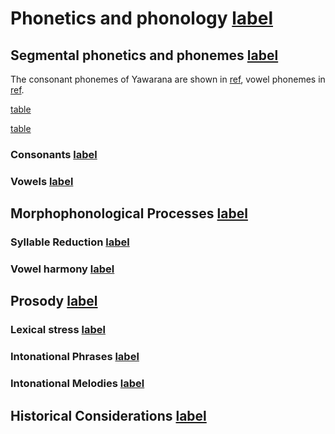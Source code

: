 # Phonetics and phonology [label](phono)

## Segmental phonetics and phonemes [label](sec:segmental)
The consonant phonemes of Yawarana are shown in [ref](tab:consonants), vowel phonemes in [ref](tab:vowels).


[table](consonants)

[table](vowels)

### Consonants [label](sec:consonants)

### Vowels [label](sec:vowels)

## Morphophonological Processes [label](sec:morphophono)

### Syllable Reduction [label](sec:sylred)

### Vowel harmony [label](sec:vowelharm)

## Prosody [label](sec:prosody)

### Lexical stress [label](sec:stress)

### Intonational Phrases [label](sec:intphrases)

### Intonational Melodies [label](sec:intmelodies)

## Historical Considerations [label](sec:histphono)